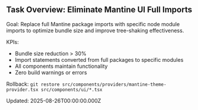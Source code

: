 ## Task Overview: Eliminate Mantine UI Full Imports

Goal: Replace full Mantine package imports with specific node module imports to optimize bundle size and improve tree-shaking effectiveness.

KPIs:
- Bundle size reduction > 30%  
- Import statements converted from full packages to specific modules
- All components maintain functionality  
- Zero build warnings or errors

Rollback: `git restore src/components/providers/mantine-theme-provider.tsx src/components/ui/*.tsx`

Updated: 2025-08-26T00:00:00.000Z